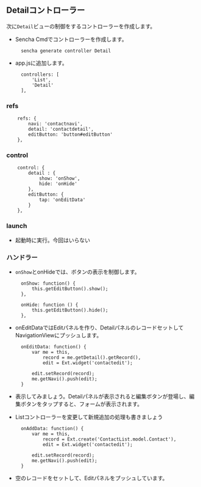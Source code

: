 ## Detailコントローラー

次に`Detail`ビューの制御をするコントローラーを作成します。

* Sencha Cmdでコントローラーを作成します。

        sencha generate controller Detail

* app.jsに追加します。

        controllers: [
            'List',
            'Detail'
        ],

### refs

        refs: {
            navi: 'contactnavi',
            detail: 'contactdetail',
            editButton: 'button#editButton'
        },

### control

        control: {
            detail : {
                show: 'onShow',
                hide: 'onHide'
            },
            editButton: {
                tap: 'onEditData'
            }
        },

### launch

* 起動時に実行。今回はいらない

### ハンドラー

* `onShow`とonHideでは、ボタンの表示を制御します。

        onShow: function() {
            this.getEditButton().show();
        },

        onHide: function () {
            this.getEditButton().hide();
        },

* onEditDataではEditパネルを作り、DetailパネルのレコードセットしてNavigationViewにプッシュします。

        onEditData: function() {
            var me = this,
                record = me.getDetail().getRecord(),
                edit = Ext.widget('contactedit');

            edit.setRecord(record);
            me.getNavi().push(edit);
        }

* 表示してみましょう。Detailパネルが表示されると編集ボタンが登場し、編集ボタンをタップすると、フォームが表示されます。

* Listコントローラーを変更して新規追加の処理も書きましょう

        onAddData: function() {
            var me = this,
                record = Ext.create('ContactList.model.Contact'),
                edit = Ext.widget('contactedit');

            edit.setRecord(record);
            me.getNavi().push(edit);
        }

* 空のレコードをセットして、Editパネルをプッシュしています。


